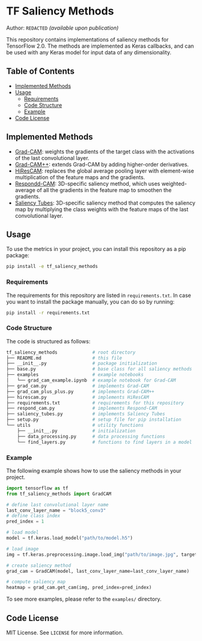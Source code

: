 # TF Saliency Methods

Author: `REDACTED` *(available upon publication)*

This repository contains implementations of saliency methods for TensorFlow 2.0. The methods are implemented as Keras callbacks, and can be used with any Keras model for input data of any dimensionality.

## Table of Contents

- [Implemented Methods](#implemented-methods)
- [Usage](#usage)
    - [Requirements](#requirements)
    - [Code Structure](#code-structure)
    - [Example](#example)
- [Code License](#code-license)

## Implemented Methods

- [Grad-CAM](https://arxiv.org/abs/1610.02391): weights the gradients of the target class with the activations of the last convolutional layer.
- [Grad-CAM++](https://arxiv.org/abs/1710.11063): extends Grad-CAM by adding higher-order derivatives.
- [HiResCAM](https://arxiv.org/abs/2011.08891): replaces the global average pooling layer with element-wise multiplication of the feature maps and the gradients.
- [Respondd-CAM](https://arxiv.org/abs/1806.00102): 3D-specific saliency method, which uses weighted-average of all the gradients in the feature map to smoothen the gradients.
- [Saliency Tubes](https://arxiv.org/abs/1902.01078): 3D-specific saliency method that computes the saliency map by multiplying the class weights with the feature maps of the last convolutional layer.

## Usage

To use the metrics in your project, you can install this repository as a pip package:

```sh
pip install -e tf_saliency_methods
```

### Requirements

The requirements for this repository are listed in `requirements.txt`. In case you want to install the package manually, you can do so by running:

```sh
pip install -r requirements.txt
```

### Code Structure

The code is structured as follows:

```sh
tf_saliency_methods             # root directory
├── README.md                   # this file
├── __init__.py                 # package initialization
├── base.py                     # base class for all saliency methods
├── examples                    # example notebooks
│   └── grad_cam_example.ipynb  # example notebook for Grad-CAM
├── grad_cam.py                 # implements Grad-CAM
├── grad_cam_plus_plus.py       # implements Grad-CAM++
├── hirescam.py                 # implements HiResCAM
├── requirements.txt            # requirements for this repository
├── respond_cam.py              # implements Respond-CAM
├── saliency_tubes.py           # implements Saliency Tubes
├── setup.py                    # setup file for pip installation
└── utils                       # utility functions
    ├── __init__.py             # initialization
    ├── data_processing.py      # data processing functions
    └── find_layers.py          # functions to find layers in a model
```

### Example

The following example shows how to use the saliency methods in your project.

```python
import tensorflow as tf
from tf_saliency_methods import GradCAM

# define last convolutional layer name
last_conv_layer_name = "block5_conv3"
# define class index
pred_index = 1

# load model
model = tf.keras.load_model("path/to/model.h5")

# load image
img = tf.keras.preprocessing.image.load_img("path/to/image.jpg", target_size=(224, 224))

# create saliency method
grad_cam = GradCAM(model, last_conv_layer_name=last_conv_layer_name)

# compute saliency map
heatmap = grad_cam.get_cam(img, pred_index=pred_index)
```

To see more examples, please refer to the `examples/` directory.

## Code License

MIT License. See `LICENSE` for more information.
